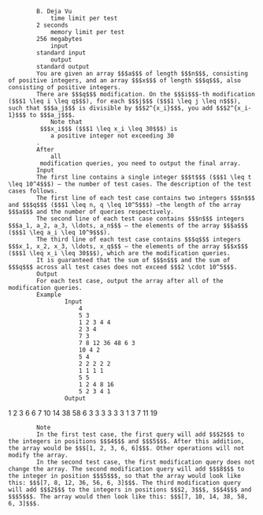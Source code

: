 			B. Deja Vu
				time limit per test
			2 seconds
				memory limit per test
			256 megabytes
				input
			standard input
				output
			standard output
			You are given an array $$$a$$$ of length $$$n$$$, consisting of positive integers, and an array $$$x$$$ of length $$$q$$$, also consisting of positive integers.
			There are $$$q$$$ modification. On the $$$i$$$-th modification ($$$1 \leq i \leq q$$$), for each $$$j$$$ ($$$1 \leq j \leq n$$$), such that $$$a_j$$$ is divisible by $$$2^{x_i}$$$, you add $$$2^{x_i-1}$$$ to $$$a_j$$$. 
				Note that
			 $$$x_i$$$ ($$$1 \leq x_i \leq 30$$$) is 
				a positive integer not exceeding 30
			.
			After 
				all
			 modification queries, you need to output the final array.
			Input
			The first line contains a single integer $$$t$$$ ($$$1 \leq t \leq 10^4$$$) — the number of test cases. The description of the test cases follows.
			The first line of each test case contains two integers $$$n$$$ and $$$q$$$ ($$$1 \leq n, q \leq 10^5$$$) —the length of the array $$$a$$$ and the number of queries respectively.
			The second line of each test case contains $$$n$$$ integers $$$a_1, a_2, a_3, \ldots, a_n$$$ — the elements of the array $$$a$$$ ($$$1 \leq a_i \leq 10^9$$$).
			The third line of each test case contains $$$q$$$ integers $$$x_1, x_2, x_3, \ldots, x_q$$$ — the elements of the array $$$x$$$ ($$$1 \leq x_i \leq 30$$$), which are the modification queries.
			It is guaranteed that the sum of $$$n$$$ and the sum of $$$q$$$ across all test cases does not exceed $$$2 \cdot 10^5$$$.
			Output
			For each test case, output the array after all of the modification queries.
			Example
					Input
						4
						5 3
						1 2 3 4 4
						2 3 4
						7 3
						7 8 12 36 48 6 3
						10 4 2
						5 4
						2 2 2 2 2
						1 1 1 1
						5 5
						1 2 4 8 16
						5 2 3 4 1
					Output
					
1 2 3 6 6 
7 10 14 38 58 6 3 
3 3 3 3 3 
1 3 7 11 19 

			Note
			In the first test case, the first query will add $$$2$$$ to the integers in positions $$$4$$$ and $$$5$$$. After this addition, the array would be $$$[1, 2, 3, 6, 6]$$$. Other operations will not modify the array.
			In the second test case, the first modification query does not change the array. The second modification query will add $$$8$$$ to the integer in position $$$5$$$, so that the array would look like this: $$$[7, 8, 12, 36, 56, 6, 3]$$$. The third modification query will add $$$2$$$ to the integers in positions $$$2, 3$$$, $$$4$$$ and $$$5$$$. The array would then look like this: $$$[7, 10, 14, 38, 58, 6, 3]$$$.
